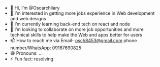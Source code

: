 - 👋 Hi, I’m @Oscarchilary
- 👀 I’m interested in getting more jobs experience in Web development and web designs
- 🌱 I’m currently learning back-end tech on react and node
- 💞️ I’m looking to collaborate on more job opportunities and more technical skills to help make the Web and apps better for users
- 📫 How to reach me via Email- osch8453@gmail.com phone number/WhatsApp: 09167690825
- 😄 Pronouns: ...
- ⚡ Fun fact: resolving 

<!---
Oscarchilary/Oscarchilary is a ✨ special ✨ repository because its `README.md` (this file) appears on your GitHub profile.
You can click the Preview link to take a look at your changes.
--->
